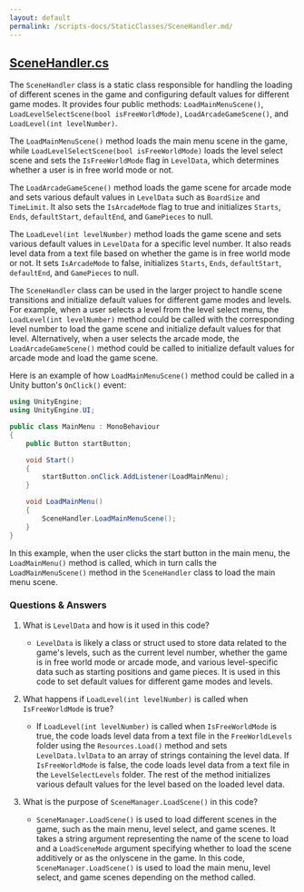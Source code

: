 ```yaml
---
layout: default
permalink: /scripts-docs/StaticClasses/SceneHandler.md/
---
```


## [SceneHandler.cs](https://github.com/corovcam/pipe-world/blob/main/Assets/Scripts/StaticClasses/SceneHandler.cs)

The `SceneHandler` class is a static class responsible for handling the loading of different scenes in the game and configuring default values for different game modes. It provides four public methods: `LoadMainMenuScene()`, `LoadLevelSelectScene(bool isFreeWorldMode)`, `LoadArcadeGameScene()`, and `LoadLevel(int levelNumber)`.

The `LoadMainMenuScene()` method loads the main menu scene in the game, while `LoadLevelSelectScene(bool isFreeWorldMode)` loads the level select scene and sets the `IsFreeWorldMode` flag in `LevelData`, which determines whether a user is in free world mode or not. 

The `LoadArcadeGameScene()` method loads the game scene for arcade mode and sets various default values in `LevelData` such as `BoardSize` and `TimeLimit`. It also sets the `IsArcadeMode` flag to true and initializes `Starts`, `Ends`, `defaultStart`, `defaultEnd`, and `GamePieces` to null. 

The `LoadLevel(int levelNumber)` method loads the game scene and sets various default values in `LevelData` for a specific level number. It also reads level data from a text file based on whether the game is in free world mode or not. It sets `IsArcadeMode` to false, initializes `Starts`, `Ends`, `defaultStart`, `defaultEnd`, and `GamePieces` to null.

The `SceneHandler` class can be used in the larger project to handle scene transitions and initialize default values for different game modes and levels. For example, when a user selects a level from the level select menu, the `LoadLevel(int levelNumber)` method could be called with the corresponding level number to load the game scene and initialize default values for that level. Alternatively, when a user selects the arcade mode, the `LoadArcadeGameScene()` method could be called to initialize default values for arcade mode and load the game scene.

Here is an example of how `LoadMainMenuScene()` method could be called in a Unity button's `OnClick()` event:

```csharp
using UnityEngine;
using UnityEngine.UI;

public class MainMenu : MonoBehaviour
{
    public Button startButton;

    void Start()
    {
        startButton.onClick.AddListener(LoadMainMenu);
    }

    void LoadMainMenu()
    {
        SceneHandler.LoadMainMenuScene();
    }
}
```

In this example, when the user clicks the start button in the main menu, the `LoadMainMenu()` method is called, which in turn calls the `LoadMainMenuScene()` method in the `SceneHandler` class to load the main menu scene.

### Questions & Answers

1. What is `LevelData` and how is it used in this code?
   - `LevelData` is likely a class or struct used to store data related to the game's levels, such as the current level number, whether the game is in free world mode or arcade mode, and various level-specific data such as starting positions and game pieces. It is used in this code to set default values for different game modes and levels.

2. What happens if `LoadLevel(int levelNumber)` is called when `IsFreeWorldMode` is true?
   - If `LoadLevel(int levelNumber)` is called when `IsFreeWorldMode` is true, the code loads level data from a text file in the `FreeWorldLevels` folder using the `Resources.Load()` method and sets `LevelData.lvlData` to an array of strings containing the level data. If `IsFreeWorldMode` is false, the code loads level data from a text file in the `LevelSelectLevels` folder. The rest of the method initializes various default values for the level based on the loaded level data.

3. What is the purpose of `SceneManager.LoadScene()` in this code?
   - `SceneManager.LoadScene()` is used to load different scenes in the game, such as the main menu, level select, and game scenes. It takes a string argument representing the name of the scene to load and a `LoadSceneMode` argument specifying whether to load the scene additively or as the onlyscene in the game. In this code, `SceneManager.LoadScene()` is used to load the main menu, level select, and game scenes depending on the method called.

